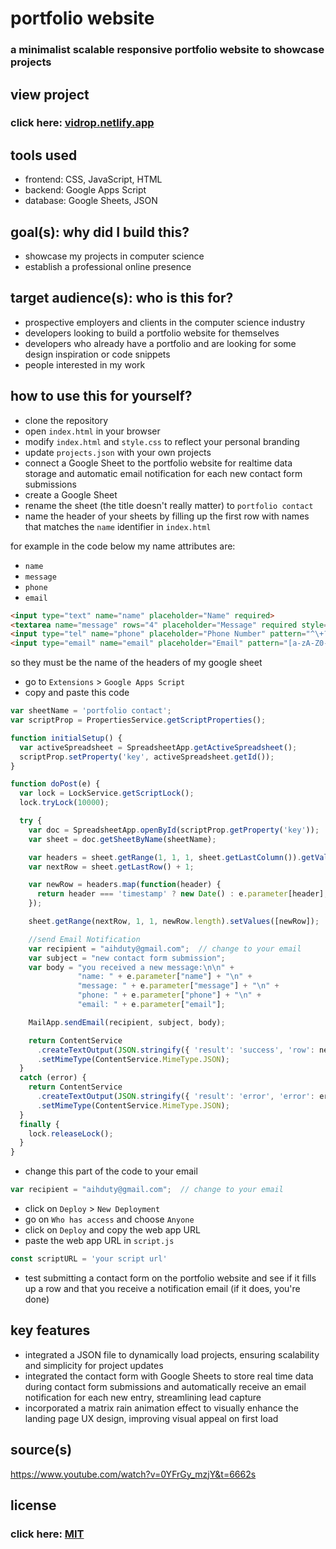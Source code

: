# portfolio website

### a minimalist scalable responsive portfolio website to showcase projects

## view project

### click here: [vidrop.netlify.app](http://vidrop.netlify.app)

## tools used
- frontend: CSS, JavaScript, HTML
- backend: Google Apps Script
- database: Google Sheets, JSON

## goal(s): why did I build this?
- showcase my projects in computer science
- establish a professional online presence

## target audience(s): who is this for?
- prospective employers and clients in the computer science industry
- developers looking to build a portfolio website for themselves
- developers who already have a portfolio and are looking for some design inspiration or code snippets
- people interested in my work

## how to use this for yourself?
- clone the repository
- open `index.html` in your browser
- modify `index.html` and `style.css` to reflect your personal branding
- update `projects.json` with your own projects
- connect a Google Sheet to the portfolio website for realtime data storage and automatic email notification for each new contact form submissions
- create a Google Sheet
- rename the sheet (the title doesn't really matter) to `portfolio contact`
- name the header of your sheets by filling up the first row with names that matches the `name` identifier in `index.html`

for example in the code below my name attributes are:

- `name`
- `message`
- `phone`
- `email`

```html
<input type="text" name="name" placeholder="Name" required>
<textarea name="message" rows="4" placeholder="Message" required style="resize: none;"></textarea>
<input type="tel" name="phone" placeholder="Phone Number" pattern="^\+?\d{1,15}$" required>
<input type="email" name="email" placeholder="Email" pattern="[a-zA-Z0-9._%+-]+@[a-zA-Z0-9.-]+\.[a-zA-Z]{2,}" required>
```

so they must be the name of the headers of my google sheet

- go to `Extensions` > `Google Apps Script`
- copy and paste this code

```jsx
var sheetName = 'portfolio contact';
var scriptProp = PropertiesService.getScriptProperties();

function initialSetup() {
  var activeSpreadsheet = SpreadsheetApp.getActiveSpreadsheet();
  scriptProp.setProperty('key', activeSpreadsheet.getId());
}

function doPost(e) {
  var lock = LockService.getScriptLock();
  lock.tryLock(10000);

  try {
    var doc = SpreadsheetApp.openById(scriptProp.getProperty('key'));
    var sheet = doc.getSheetByName(sheetName);

    var headers = sheet.getRange(1, 1, 1, sheet.getLastColumn()).getValues()[0];
    var nextRow = sheet.getLastRow() + 1;

    var newRow = headers.map(function(header) {
      return header === 'timestamp' ? new Date() : e.parameter[header];
    });

    sheet.getRange(nextRow, 1, 1, newRow.length).setValues([newRow]);

    //send Email Notification
    var recipient = "aihduty@gmail.com";  // change to your email
    var subject = "new contact form submission";
    var body = "you received a new message:\n\n" +
               "name: " + e.parameter["name"] + "\n" +
               "message: " + e.parameter["message"] + "\n" +
               "phone: " + e.parameter["phone"] + "\n" +
               "email: " + e.parameter["email"];

    MailApp.sendEmail(recipient, subject, body);

    return ContentService
      .createTextOutput(JSON.stringify({ 'result': 'success', 'row': nextRow }))
      .setMimeType(ContentService.MimeType.JSON);
  }
  catch (error) {
    return ContentService
      .createTextOutput(JSON.stringify({ 'result': 'error', 'error': error }))
      .setMimeType(ContentService.MimeType.JSON);
  }
  finally {
    lock.releaseLock();
  }
}
```

- change this part of the code to your email

```jsx
var recipient = "aihduty@gmail.com";  // change to your email
```

- click on `Deploy` > `New Deployment`
- go on `Who has access` and choose `Anyone`
- click on `Deploy` and copy the web app URL
- paste the web app URL in `script.js`

```jsx
const scriptURL = 'your script url'
```

- test submitting a contact form on the portfolio website and see if it fills up a row and that you receive a notification email (if it does, you're done)

## key features
- integrated a JSON file to dynamically load projects, ensuring scalability and simplicity for project updates
- integrated the contact form with Google Sheets to store real time data during contact form submissions and automatically receive an email notification for each new entry, streamlining lead capture
- incorporated a matrix rain animation effect to visually enhance the landing page UX design, improving visual appeal on first load

## source(s)

https://www.youtube.com/watch?v=0YFrGy_mzjY&t=6662s

## license

### click here: [MIT](LICENSE)